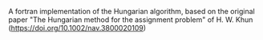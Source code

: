 A fortran implementation of the Hungarian algorithm,
based on the original paper "The Hungarian method for the assignment problem" of H. W. Khun
(https://doi.org/10.1002/nav.3800020109)
